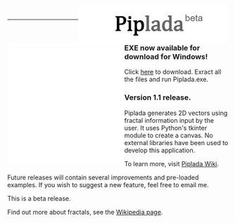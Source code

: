 <img align="right" src="https://github.com/aviral36/piplada/blob/master/piplada_icon.PNG">

<br>

***
<img align = "left" src = "https://github.com/aviral36/piplada/blob/master/wiki/animation_1.gif">

<br>

### EXE now available for download for Windows!

Click [here](https://aviral36.github.io/#Piplada) to download. Exract all the files and run Piplada.exe.

### Version 1.1 release.

Piplada generates 2D vectors using fractal information input by the user. It uses Python's tkinter module to create a canvas. No external libraries have been used to develop this application.

To learn more, visit [Piplada Wiki](https://github.com/aviral36/piplada/wiki).

Future releases will contain several improvements and pre-loaded examples. If you wish to suggest a new feature, feel free to email me.
 
This is a beta release. 

Find out more about fractals, see the [Wikipedia page](https://en.wikipedia.org/wiki/Fractal).

